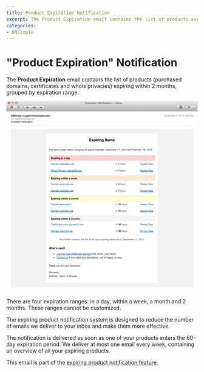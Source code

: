 ```yaml
---
title: Product Expiration Notification
excerpt: The Product Expiration email contains the list of products expiring within 2 months, grouped by expiration range.
categories:
- DNSimple
---
```


# "Product Expiration" Notification

The **Product Expiration** email contains the list of products (purchased domains, certificates and whois privacies) expiring within 2 months, grouped by expiration range.

![Email](/files/notifications-expiring.png)

There are four expiration ranges: in a day, within a week, a month and 2 months. These ranges cannot be customized.

The expiring product notification system is designed to reduce the number of emails we deliver to your inbox and make them more effective.

The notification is delivered as soon as one of your products enters the 60-day expiration period. We deliver at most one email every week, containing an overview of all your expiring products.

This email is part of the [expiring product notification feature](/articles/expiring-product-email-notifications).
